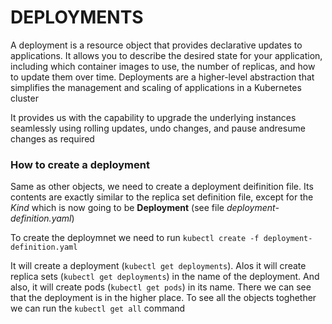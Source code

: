 # DEPLOYMENTS

A deployment is a resource object that provides declarative updates to applications. It allows you to describe the desired state for your application, including which container images to use, the number of replicas, and how to update them over time. Deployments are a higher-level abstraction that simplifies the management and scaling of applications in a Kubernetes cluster

It provides us with the capability to upgrade the underlying instances seamlessly using rolling updates, undo changes, and pause andresume changes as required

### How to create a deployment

Same as other objects, we need to create a deployment deifinition file. Its contents are exactly similar to the replica set definition file, except for the _Kind_ which is now going to be **Deployment** (see file _deployment-definition.yaml_)

To create the deploymnet we need to run `kubectl create -f deployment-definition.yaml`

It will create a deployment (`kubectl get deployments`). Alos it will create replica sets (`kubectl get deployments`) in the name of the deployment. And also, it will create pods (`kubectl get pods`) in its name. There we can see that the deployment is in the higher place. To see all the objects toghether we can run the `kubectl get all` command
